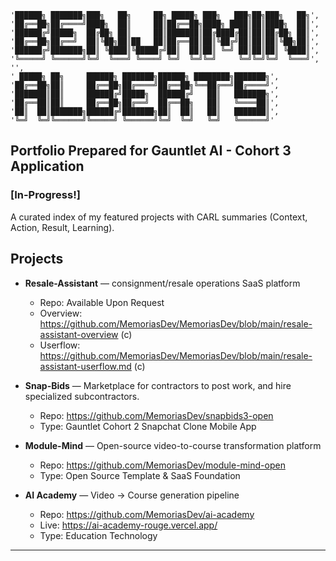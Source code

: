     '██████╗ ███████╗███╗   ██╗     ██╗ █████╗ ███╗   ███╗██╗███╗   ██╗',
    '██╔══██╗██╔════╝████╗  ██║     ██║██╔══██╗████╗ ████║██║████╗  ██║',
    '██████╔╝█████╗  ██╔██╗ ██║     ██║███████║██╔████╔██║██║██╔██╗ ██║',
    '██╔══██╗██╔══╝  ██║╚██╗██║██   ██║██╔══██║██║╚██╔╝██║██║██║╚██╗██║',
    '██████╔╝███████╗██║ ╚████║╚█████╔╝██║  ██║██║ ╚═╝ ██║██║██║ ╚████║',
    '╚═════╝ ╚══════╝╚═╝  ╚═══╝ ╚════╝ ╚═╝  ╚═╝╚═╝     ╚═╝╚═╝╚═╝  ╚═══╝',
    '',
    ' █████╗ ██╗     ██████╗ ███████╗██████╗ ████████╗███████╗',
    '██╔══██╗██║     ██╔══██╗██╔════╝██╔══██╗╚══██╔══╝██╔════╝',
    '███████║██║     ██████╔╝█████╗  ██████╔╝   ██║   ███████╗',
    '██╔══██║██║     ██╔══██╗██╔══╝  ██╔══██╗   ██║   ╚════██║',
    '██║  ██║███████╗██████╔╝███████╗██║  ██║   ██║   ███████║',
    '╚═╝  ╚═╝╚══════╝╚═════╝ ╚══════╝╚═╝  ╚═╝   ╚═╝   ╚══════╝'

## Portfolio Prepared for Gauntlet AI - Cohort 3 Application 
### [In-Progress!]


A curated index of my featured projects with CARL summaries (Context, Action, Result, Learning).

## Projects

* **Resale-Assistant** — consignment/resale operations SaaS platform
  * Repo: Available Upon Request
  * Overview: https://github.com/MemoriasDev/MemoriasDev/blob/main/resale-assistant-overview (c)
  * Userflow: https://github.com/MemoriasDev/MemoriasDev/blob/main/resale-assistant-userflow.md (c)

* **Snap-Bids** — Marketplace for contractors to post work, and hire specialized subcontractors.
  * Repo: https://github.com/MemoriasDev/snapbids3-open
  * Type: Gauntlet Cohort 2 Snapchat Clone Mobile App 

* **Module-Mind** — Open-source video-to-course transformation platform  
  * Repo: https://github.com/MemoriasDev/module-mind-open  
  * Type: Open Source Template & SaaS Foundation

* **AI Academy** — Video → Course generation pipeline  
  * Repo: https://github.com/MemoriasDev/ai-academy  
  * Live: https://ai-academy-rouge.vercel.app/  
  * Type: Education Technology 

---
